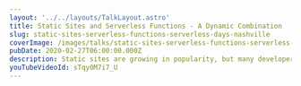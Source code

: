 ```yaml
---
layout: '../../layouts/TalkLayout.astro'
title: Static Sites and Serverless Functions - A Dynamic Combination
slug: static-sites-serverless-functions-serverless-days-nashville
coverImage: /images/talks/static-sites-serverless-functions-serverless-days-nashville/cover.jpg
pubDate: 2020-02-27T06:00:00.000Z
description: Static sites are growing in popularity, but many developers still question just how powerful they can be. In this talk, learn how to add dynamic functionality like email, text messaging, automatic builds, etc. to your static site using serverless functions.
youTubeVideoId: sTqy0M7i7_U
---
```

